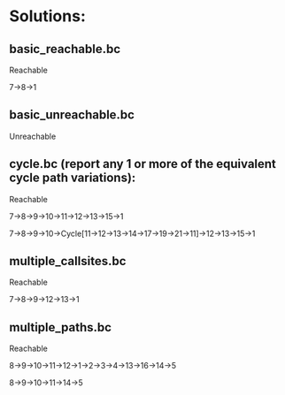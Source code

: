 # Solutions:

## basic_reachable.bc

Reachable

7->8->1

## basic_unreachable.bc

Unreachable

## cycle.bc (report any 1 or more of the equivalent cycle path variations):

Reachable

7->8->9->10->11->12->13->15->1

7->8->9->10->Cycle[11->12->13->14->17->19->21->11]->12->13->15->1

## multiple_callsites.bc

Reachable

7->8->9->12->13->1

## multiple_paths.bc

Reachable

8->9->10->11->12->1->2->3->4->13->16->14->5

8->9->10->11->14->5